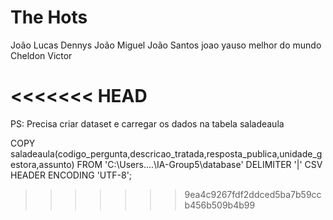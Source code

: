 ﻿
# The Hots
João Lucas
Dennys
João Miguel
João Santos
joao yauso melhor do mundo
Cheldon 
Victor

<<<<<<< HEAD
=======
PS: Precisa criar dataset e carregar os dados na tabela saladeaula

COPY saladeaula(codigo_pergunta,descricao_tratada,resposta_publica,unidade_gestora,assunto) FROM 'C:\Users\....\IA-Group5\database\' DELIMITER '|' CSV HEADER ENCODING 'UTF-8';
>>>>>>> 9ea4c9267fdf2ddced5ba7b59ccb456b509b4b99
